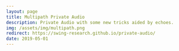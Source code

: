 ```yaml
---
layout: page
title: Multipath Private Audio
description: Private Audio with some new tricks aided by echoes.
img: /assets/img/multipath.png
redirect: https://swing-research.github.io/private-audio/
date: 2019-05-01
---
```

